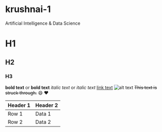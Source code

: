 # krushnai-1
Artificial Intelligence &amp; Data Science
# H1
## H2
### H3
**bold text** or __bold text__
*italic text* or _italic text_
[link text](http://example.com)
![alt text](http://example.com/image.jpg)
~~This text is struck through.~~
:smile: :heart:

| Header 1 | Header 2 |
|----------|----------|
| Row 1    | Data 1   |
| Row 2    | Data 2   |
